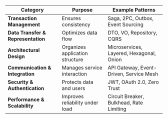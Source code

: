 | **Category**                 | **Purpose**                          | **Example Patterns**                                      |
|------------------------------|--------------------------------------|----------------------------------------------------------|
| **Transaction Management**    | Ensures consistency                 | Saga, 2PC, Outbox, Event Sourcing                        |
| **Data Transfer & Representation** | Optimizes data flow         | DTO, VO, Repository, CQRS                                |
| **Architectural Design**      | Organizes application structure     | Microservices, Layered, Hexagonal, Onion                 |
| **Communication & Integration** | Manages service interaction     | API Gateway, Event-Driven, Service Mesh                 |
| **Security & Authentication** | Protects data and users            | JWT, OAuth 2.0, Zero Trust                               |
| **Performance & Scalability** | Improves reliability under load     | Circuit Breaker, Bulkhead, Rate Limiting                |
